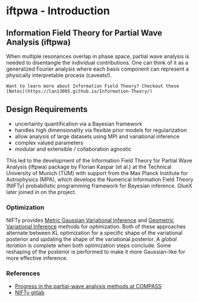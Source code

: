 # iftpwa - Introduction

## Information Field Theory for Partial Wave Analysis (iftpwa)

When multiple resonances overlap in phase space, partial wave analysis is needed to disentangle the individual contributions. One can think of it as a generalized Fourier analysis where each basis component can represent a physically interpretable process (caveats!). 

```{seealso}
Want to learn more about Information Field Theory? Checkout these [Notes](https://lan13005.github.io/Information-Theory/)
```

## Design Requirements
- uncertainty quantification via a Bayesian framework
- handles high dimensionality via flexible prior models for regularization
- allow analysis of large datasets using MPI and variational inference
- complex valued parameters
- modular and extensible / collaboration agnostic

This led to the development of the Information Field Theory for Partial Wave Analysis (iftpwa) package by Florian Kaspar (et al.) at the Technical University of Munich (TUM) with support from the Max Planck Institute for Astrophysics (MPA), which develops the Numerical Information Field Theory (NIFTy) probabilistic programming framework for Bayesian inference. GlueX later joined in on the project.

### Optimization
NIFTy provides [Metric Gaussian Variational Inference](https://arxiv.org/abs/1901.11033) and [Geometric Variational Inference](https://arxiv.org/abs/2105.10470) methods for optimization. Both of these approaches alternate between KL optimization for a specific shape of the variational posterior and updating the shape of the variational posterior. A *global iteration* is complete when both optimization steps conclude. Some reshaping of the posterior is performed to make it more Gaussian-like for more effective inference.

### References
- [Progress in the partial-wave analysis methods at COMPASS](https://arxiv.org/abs/2311.00449)
- [NIFTy gitlab](https://gitlab.mpcdf.mpg.de/ift/nifty/-/tree/NIFTy_8/src?ref_type=heads)
